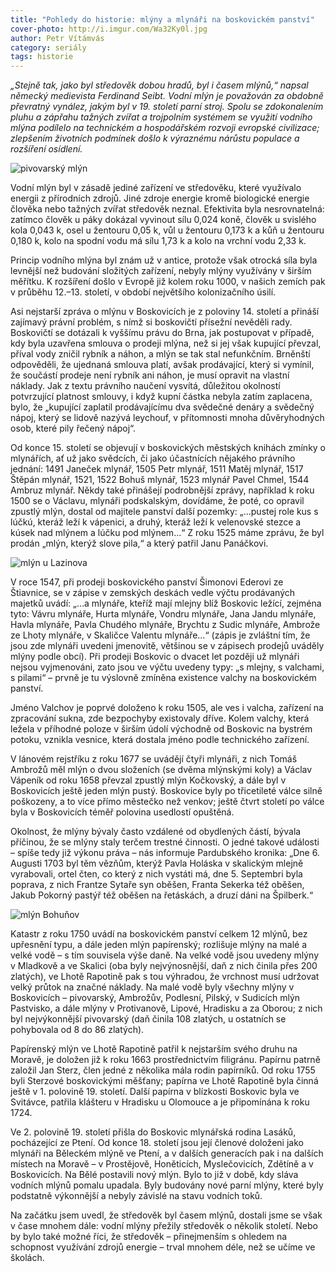 ```yaml
---
title: "Pohledy do historie: mlýny a mlynáři na boskovickém panství"
cover-photo: http://i.imgur.com/Wa32Ky0l.jpg
author: Petr Vítámvás
category: seriály
tags: historie
---
```


*„Stejně tak, jako byl středověk dobou hradů, byl i časem mlýnů,“ napsal německý medievista Ferdinand Seibt. Vodní mlýn je považován za obdobně převratný vynález, jakým byl v 19. století parní stroj. Spolu se zdokonalením pluhu a zápřahu tažných zvířat a trojpolním systémem se využití vodního mlýna podílelo na technickém a hospodářském rozvoji evropské civilizace; zlepšením životních podmínek došlo k výraznému nárůstu populace a rozšíření osídlení.*

<img src="http://i.imgur.com/Wa32Ky0.jpg" alt="pivovarský mlýn" class="img-responsive img-popup" data-author="Muzeum regionu Boskovicka">

Vodní mlýn byl v zásadě jediné zařízení ve středověku, které využívalo energii z přírodních zdrojů. Jiné zdroje energie kromě biologické energie člověka nebo tažných zvířat středověk neznal. Efektivita byla nesrovnatelná: zatímco člověk u páky dokázal vyvinout sílu 0,024 koně, člověk u svislého kola 0,043 k, osel u žentouru 0,05 k, vůl u žentouru 0,173 k a kůň u žentouru 0,180 k, kolo na spodní vodu má sílu 1,73 k a kolo na vrchní vodu 2,33 k.

Princip vodního mlýna byl znám už v antice, protože však otrocká síla byla levnější než budování složitých zařízení, nebyly mlýny využívány v širším měřítku. K rozšíření došlo v Evropě již kolem roku 1000, v našich zemích pak v průběhu 12.–13. století, v období největšího kolonizačního úsilí.

Asi nejstarší zpráva o mlýnu v Boskovicích je z poloviny 14. století a přináší zajímavý právní problém, s nímž si boskovičtí přísežní nevěděli rady. Boskovičtí se dotázali k vyššímu právu do Brna, jak postupovat v případě, kdy byla uzavřena smlouva o prodeji mlýna, než si jej však kupující převzal, příval vody zničil rybník a náhon, a mlýn se tak stal nefunkčním. Brněnští odpověděli, že ujednaná smlouva platí, avšak prodávající, který si vymínil, že součástí prodeje není rybník ani náhon, je musí opravit na vlastní náklady. Jak z textu právního naučení vysvítá, důležitou okolností potvrzující platnost smlouvy, i když kupní částka nebyla zatím zaplacena, bylo, že „kupující zaplatil prodávajícímu dva svědečné denáry a svědečný nápoj, který se lidově nazývá leychouf, v přítomnosti mnoha důvěryhodných osob, které pily řečený nápoj“.

Od konce 15. století se objevují v boskovických městských knihách zmínky o mlynářích, ať už jako svědcích, či jako účastnících nějakého právního jednání: 1491 Janeček mlynář, 1505 Petr mlynář, 1511 Matěj mlynář, 1517 Štěpán mlynář, 1521, 1522 Bohuš mlynář, 1523 mlynář Pavel Chmel, 1544 Ambruz mlynář. Někdy také přinášejí podrobnější zprávy, například k roku 1500 se o Václavu, mlynáři podskalským, dovídáme, že poté, co opravil zpustlý mlýn, dostal od majitele panství další pozemky: „…pustej role kus s lúčkú, kteráž leží k vápenici, a druhý, kteráž leží k velenovské stezce a kúsek nad mlýnem a lúčku pod mlýnem…“ Z roku 1525 máme zprávu, že byl prodán „mlýn, kterýž slove pila,“ a který patřil Janu Panáčkovi.

<img src="http://i.imgur.com/PuAVldi.jpg" alt="mlýn u Lazinova" class="img-responsive img-popup" data-author="Muzeum regionu Boskovicka">

V roce 1547, při prodeji boskovického panství Šimonovi Ederovi ze Štiavnice, se v zápise v zemských deskách vedle výčtu prodávaných majetků uvádí: „…a mlynáře, kteříž mají mlejny blíž Boskovic ležící, zejména tyto: Vávru mlynáře, Hurta mlynáře, Vondru mlynáře, Jana Jandu mlynáře, Havla mlynáře, Pavla Chudého mlynáře, Brychtu z Sudic mlynáře, Ambrože ze Lhoty mlynáře, v Skaličce Valentu mlynáře…“ (zápis je zvláštní tím, že jsou zde mlynáři uvedeni jmenovitě, většinou se v zápisech prodejů uváděly mlýny podle obcí). Při prodeji Boskovic o dvacet let později už mlynáři nejsou vyjmenováni, zato jsou ve výčtu uvedeny typy: „s mlejny, s valchami, s pilami“ – prvně je tu výslovně zmíněna existence valchy na boskovickém panství.

Jméno Valchov je poprvé doloženo k roku 1505, ale ves i valcha, zařízení na zpracování sukna, zde bezpochyby existovaly dříve. Kolem valchy, která ležela v příhodné poloze v širším údolí východně od Boskovic na bystrém potoku, vznikla vesnice, která dostala jméno podle technického zařízení.

V lánovém rejstříku z roku 1677 se uvádějí čtyři mlynáři, z nich Tomáš Ambrožů měl mlýn o dvou složeních (se dvěma mlýnskými koly) a Václav Vápeník od roku 1658 převzal zpustlý mlýn Kočkovský, a dále byl v Boskovicích ještě jeden mlýn pustý. Boskovice byly po třicetileté válce silně poškozeny, a to více přímo městečko než venkov; ještě čtvrt století po válce byla v Boskovicích téměř polovina usedlostí opuštěná.

Okolnost, že mlýny bývaly často vzdálené od obydlených částí, bývala příčinou, že se mlýny staly terčem trestné činnosti. O jedné takové události – spíše tedy již výkonu práva – nás informuje Pardubského kronika:  „Dne 6. Augusti 1703 byl těm vězňům, kterýž Pavla Holáska v skalickým mlejně vyrabovali, ortel čten, co který z nich vystáti má, dne 5. Septembri byla poprava, z nich Frantze Sytaře syn oběšen, Franta Sekerka též oběšen, Jakub Pokorný pastýř též oběšen na řetáskách, a druzí dáni na Špilberk.“

<img src="http://i.imgur.com/uLYRJYP.jpg" alt="mlýn Bohuňov" class="img-responsive img-popup" data-author="Muzeum regionu Boskovicka">

Katastr z roku 1750 uvádí na boskovickém panství celkem 12 mlýnů, bez upřesnění typu, a dále jeden mlýn papírenský; rozlišuje mlýny na malé a velké vodě – s tím souvisela výše daně. Na velké vodě jsou uvedeny mlýny v Mladkově a ve Skalici (oba byly nejvýnosnější, daň z nich činila přes 200 zlatých), ve Lhotě Rapotině pak s tou výhradou, že vrchnost musí udržovat velký průtok na značné náklady. Na malé vodě byly všechny mlýny v Boskovicích – pivovarský, Ambrožův, Podlesní, Pilský, v Sudicích mlýn Pastvisko, a dále mlýny v Protivanově, Lipové, Hradisku a za Oborou; z nich byl nejvýkonnější pivovarský (daň činila 108 zlatých, u ostatních se pohybovala od 8 do 86 zlatých).

Papírenský mlýn ve  Lhotě Rapotině patřil k nejstarším svého druhu na Moravě, je doložen již k roku 1663 prostřednictvím filigránu. Papírnu patrně založil Jan Sterz, člen jedné z několika mála rodin papírníků. Od roku 1755 byli Sterzové boskovickými měšťany; papírna ve Lhotě Rapotině byla činná ještě v 1. polovině 19. století. Další papírna v blízkosti Boskovic byla ve Svitávce, patřila klášteru v Hradisku u Olomouce a je připomínána k roku 1724.

Ve 2. polovině 19. století přišla do Boskovic mlynářská rodina Lasáků, pocházející ze Ptení. Od konce 18. století jsou její členové doloženi jako mlynáři na Běleckém mlýně ve Ptení, a v dalších generacích pak i na dalších místech na Moravě – v Prostějově, Honěticích, Myslečovicích, Zdětíně a v Boskovicích. Na Bělé postavili nový mlýn. Bylo to již v době, kdy sláva vodních mlýnů pomalu upadala. Byly budovány nové parní mlýny, které byly podstatně výkonnější a nebyly závislé na stavu vodních toků.

Na začátku jsem uvedl, že středověk byl časem mlýnů, dostali jsme se však v čase mnohem dále: vodní mlýny přežily středověk o několik století. Nebo by bylo také možné říci, že středověk – přinejmenším s ohledem na schopnost využívání zdrojů energie – trval mnohem déle, než se učíme ve školách.